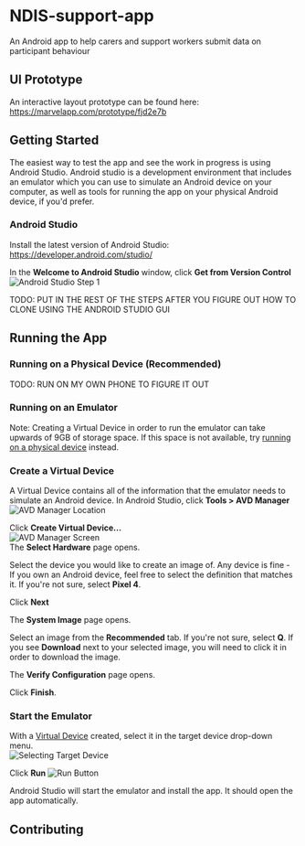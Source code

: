 # NDIS-support-app
An Android app to help carers and support workers submit data on participant behaviour

## UI Prototype
An interactive layout prototype can be found here:
https://marvelapp.com/prototype/fjd2e7b

## Getting Started
The easiest way to test the app and see the work in progress is using Android Studio. Android studio is a development environment that includes an emulator which you can use to simulate an Android device on your computer, as well as tools for running the app on your physical Android device, if you'd prefer.

### Android Studio
Install the latest version of Android Studio: https://developer.android.com/studio/

In the **Welcome to Android Studio** window, click **Get from Version Control**  
![Android Studio Step 1](https://github.com/joshdickie/NDIS-support-app/doobledeedoo)

TODO: PUT IN THE REST OF THE STEPS AFTER YOU FIGURE OUT HOW TO CLONE USING THE ANDROID STUDIO GUI

## Running the App
### Running on a Physical Device (Recommended)
TODO: RUN ON MY OWN PHONE TO FIGURE IT OUT
### Running on an Emulator
Note: Creating a Virtual Device in order to run the emulator can take upwards of 9GB of storage space. If this space is not available, try [running on a physical device](#running-on-a-physical-device) instead.

### Create a Virtual Device
A Virtual Device contains all of the information that the emulator needs to simulate an Android device. 
In Android Studio, click **Tools > AVD Manager**  
![AVD Manager Location](https://github.com/joshdickie/NDIS-support-app/doobledeedoo)

Click **Create Virtual Device...**  
![AVD Manager Screen](https://github.com/joshdickie/NDIS-support-app/doobledeedoo)  
The **Select Hardware** page opens.

Select the device you would like to create an image of. Any device is fine - If you own an Android device, feel free to select the definition that matches it. If you're not sure, select **Pixel 4**.

Click **Next**

The **System Image** page opens.

Select an image from the **Recommended** tab. If you're not sure, select **Q**. If you see **Download** next to your selected image, you will need to click it in order to download the image.

The **Verify Configuration** page opens.

Click **Finish**.

### Start the Emulator
With a [Virtual Device](#create-a-virtual-device) created, select it in the target device drop-down menu.  
![Selecting Target Device](https://github.com/joshdickie/NDIS-support-app/doobledeedoo)

Click **Run** ![Run Button](https://github.com/joshdickie/NDIS-support-app/doobledeedoo)

Android Studio will start the emulator and install the app. It should open the app automatically.

## Contributing
